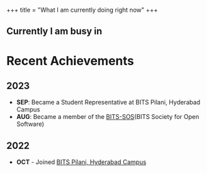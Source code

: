 +++
title = "What I am currently doing right now"
+++

## Currently I am busy in

<div id="statuscafe"><div id="statuscafe-username"></div><div id="statuscafe-content"></div></div><script src="https://status.cafe/current-status.js?name=uwuboi" defer></script>

# Recent Achievements

## 2023

- **SEP**: Became a Student Representative at BITS Pilani, Hyderabad Campus
- **AUG**: Became a member of the [BITS-SOS](https://bits-sos.github.io/)(BITS Society for Open Software)

## 2022

- **OCT** - Joined [BITS Pilani, Hyderabad Campus](https://www.bits-pilani.ac.in/hyderabad/)
